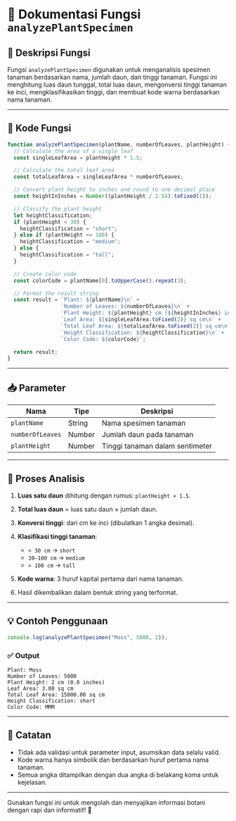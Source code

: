 # 🌿 Dokumentasi Fungsi `analyzePlantSpecimen`

## 📌 Deskripsi Fungsi

Fungsi `analyzePlantSpecimen` digunakan untuk menganalisis spesimen tanaman berdasarkan nama, jumlah daun, dan tinggi tanaman. Fungsi ini menghitung luas daun tunggal, total luas daun, mengonversi tinggi tanaman ke inci, mengklasifikasikan tinggi, dan membuat kode warna berdasarkan nama tanaman.

---

## 🧩 Kode Fungsi

```javascript
function analyzePlantSpecimen(plantName, numberOfLeaves, plantHeight) {
  // Calculate the area of a single leaf
  const singleLeafArea = plantHeight * 1.5;

  // Calculate the total leaf area
  const totalLeafArea = singleLeafArea * numberOfLeaves;

  // Convert plant height to inches and round to one decimal place
  const heightInInches = Number((plantHeight / 2.54).toFixed(1));

  // Classify the plant height
  let heightClassification;
  if (plantHeight < 30) {
    heightClassification = "short";
  } else if (plantHeight <= 100) {
    heightClassification = "medium";
  } else {
    heightClassification = "tall";
  }

  // Create color code
  const colorCode = plantName[0].toUpperCase().repeat(3);

  // Format the result string
  const result = `Plant: ${plantName}\n` +
                 `Number of Leaves: ${numberOfLeaves}\n` +
                 `Plant Height: ${plantHeight} cm (${heightInInches} inches)\n` +
                 `Leaf Area: ${singleLeafArea.toFixed(2)} sq cm\n` +
                 `Total Leaf Area: ${totalLeafArea.toFixed(2)} sq cm\n` +
                 `Height Classification: ${heightClassification}\n` +
                 `Color Code: ${colorCode}`;

  return result;
}
```

---

## 📥 Parameter

| Nama             | Tipe   | Deskripsi                       |
| ---------------- | ------ | ------------------------------- |
| `plantName`      | String | Nama spesimen tanaman           |
| `numberOfLeaves` | Number | Jumlah daun pada tanaman        |
| `plantHeight`    | Number | Tinggi tanaman dalam sentimeter |

---

## 🔄 Proses Analisis

1. **Luas satu daun** dihitung dengan rumus: `plantHeight × 1.5`.
2. **Total luas daun** = luas satu daun × jumlah daun.
3. **Konversi tinggi**: dari cm ke inci (dibulatkan 1 angka desimal).
4. **Klasifikasi tinggi tanaman**:

   * `< 30 cm` → `short`
   * `30–100 cm` → `medium`
   * `> 100 cm` → `tall`
5. **Kode warna**: 3 huruf kapital pertama dari nama tanaman.
6. Hasil dikembalikan dalam bentuk string yang terformat.

---

## 💡 Contoh Penggunaan

```javascript
console.log(analyzePlantSpecimen("Moss", 5000, 2));
```

### ✅ Output

```
Plant: Moss
Number of Leaves: 5000
Plant Height: 2 cm (0.8 inches)
Leaf Area: 3.00 sq cm
Total Leaf Area: 15000.00 sq cm
Height Classification: short
Color Code: MMM
```

---

## 📎 Catatan

* Tidak ada validasi untuk parameter input, asumsikan data selalu valid.
* Kode warna hanya simbolik dan berdasarkan huruf pertama nama tanaman.
* Semua angka ditampilkan dengan dua angka di belakang koma untuk kejelasan.

---

Gunakan fungsi ini untuk mengolah dan menyajikan informasi botani dengan rapi dan informatif! 🌱
